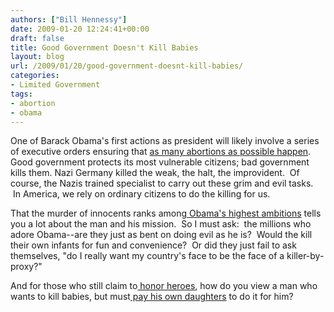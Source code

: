 ```yaml
---
authors: ["Bill Hennessy"]
date: 2009-01-20 12:24:41+00:00
draft: false
title: Good Government Doesn't Kill Babies
layout: blog
url: /2009/01/20/good-government-doesnt-kill-babies/
categories:
- Limited Government
tags:
- abortion
- obama
---
```


One of Barack Obama's first actions as president will likely involve a series of executive orders ensuring that [as many abortions as possible happen](https://www.cnn.com/2009/POLITICS/01/19/obama.abortion/index.html). Good government protects its most vulnerable citizens; bad government kills them. Nazi Germany killed the weak, the halt, the improvident.  Of course, the Nazis trained specialist to carry out these grim and evil tasks.  In America, we rely on ordinary citizens to do the killing for us. 

That the murder of innocents ranks among[ Obama's highest ambitions](https://hotair.com/archives/2009/01/19/romney-this-is-not-the-barack-obama-we-thought-we-knew/) tells you a lot about the man and his mission.  So I must ask:  the millions who adore Obama--are they just as bent on doing evil as he is?  Would the kill their own infants for fun and convenience?  Or did they just fail to ask themselves, "do I really want my country's face to be the face of a killer-by-proxy?"

And for those who still claim to[ honor heroes](https://www.slate.com/id/2209136/?from=rss), how do you view a man who wants to kill babies, but must[ pay his own daughters](https://www.cbn.com/cbnnews/348569.aspx) to do it for him?
